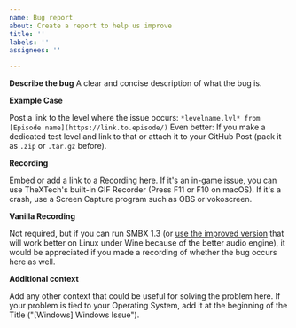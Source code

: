 ```yaml
---
name: Bug report
about: Create a report to help us improve
title: ''
labels: ''
assignees: ''

---
```


**Describe the bug**
A clear and concise description of what the bug is.


**Example Case**

Post a link to the level where the issue occurs:
`*levelname.lvl* from [Episode name](https://link.to.episode/)`
Even better: If you make a dedicated test level and link to that or attach it to your GitHub Post (pack it as `.zip` or `.tar.gz` before).


**Recording**

Embed or add a link to a Recording here. If it's an in-game issue, you can use TheXTech's built-in GIF Recorder (Press F11 or F10 on macOS). If it's a crash, use a Screen Capture program such as OBS or vokoscreen.


**Vanilla Recording**

Not required, but if you can run SMBX 1.3 (or [use the improved version](https://github.com/WohlSoft/smbx-experiments/releases) that will work better on Linux under Wine because of the better audio engine), it would be appreciated if you made a recording of whether the bug occurs here as well.


**Additional context**

Add any other context that could be useful for solving the problem here. If your problem is tied to your Operating System, add it at the beginning of the Title ("[Windows] Windows Issue").
